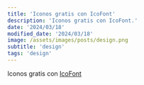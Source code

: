 ```yaml
---
title: 'Iconos gratis con IcoFont'
description: 'Iconos gratis con IcoFont.'
date: '2024/03/18'
modified_date: '2024/03/18'
image: /assets/images/posts/design.png
subtitle: 'design'
tags: 'design'
---
```


Iconos gratis con [IcoFont](https://icofont.com/)
